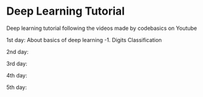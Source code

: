 # Deep Learning Tutorial
Deep learning tutorial following the videos made by codebasics on Youtube

1st day: About basics of deep learning
-1. Digits Classification


2nd day: 

3rd day: 

4th day: 

5th day: 

